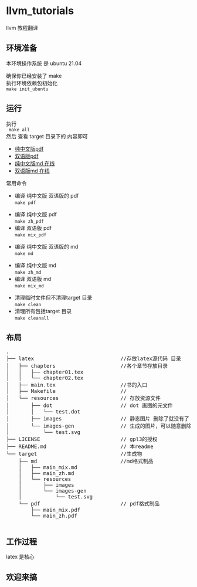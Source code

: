 # llvm_tutorials
llvm 教程翻译

## 环境准备
本环境操作系统 是 ubuntu 21.04 

确保你已经安装了 make    
执行环境依赖包初始化    
` make init_ubuntu `

## 运行
执行    
` make all`   
然后 查看 target 目录下的 内容即可

* [纯中文版pdf](target/pdf/main_zh.pdf)
* [双语版pdf](target/pdf/main_mix.pdf)
* [纯中文版md 在线](target/md/main_zh.md)
* [双语版md 在线](target/md/main_mix.md)


常用命令 

* 编译 纯中文版 双语版的 pdf   
` make pdf `
 - 编译 纯中文版 pdf    
   ` make zh_pdf `
 - 编译 双语版 pdf    
   ` make mix_pdf `
* 编译 纯中文版 双语版的 md    
` make md `
 - 编译 纯中文版 md      
   ` make zh_md `
 - 编译 双语版 md    
   ` make mix_md `
* 清理临时文件但不清理target 目录    
` make clean `
* 清理所有包括target 目录    
` make cleanall `


## 布局

<pre>
.
├── latex                            //存放latex源代码 目录
│   ├── chapters                     //各个章节存放目录                            
│   │   ├── chapter01.tex
│   │   └── chapter02.tex
│   ├── main.tex                     //书的入口
│   ├── Makefile                     //
│   └── resources                    // 存放资源文件
│       ├── dot                      // dot 画图的元文件
│       │   └── test.dot
│       ├── images                   // 静态图片 删除了就没有了
│       └── images-gen               // 生成的图片，可以随意删除,会自动生成
│           └── test.svg
├── LICENSE                          // gpl3的授权
├── README.md                        // 本readme
└── target                           //生成物
    ├── md                           //md格式制品
    │   ├── main_mix.md
    │   ├── main_zh.md
    │   └── resources
    │       ├── images
    │       └── images-gen
    │           └── test.svg
    └── pdf                          // pdf格式制品
        ├── main_mix.pdf
        └── main_zh.pdf

</pre>


## 工作过程
latex 是核心

## 欢迎来搞
